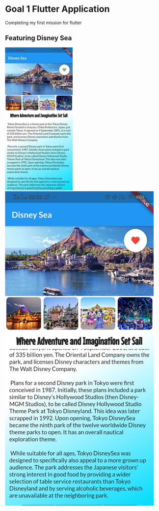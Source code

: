 # Goal 1 Flutter Application

Completing my first mission for flutter

## Featuring Disney Sea

![AppImage](https://github.com/RayTjan/SchoolTasks/blob/master/readmeImages/flutterDisneySea.jpg ) ![AppImage](https://github.com/RayTjan/SchoolTasks/blob/master/readmeImages/flutterDisneySea3.jpg )

